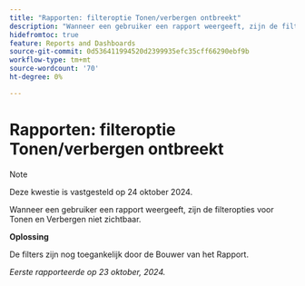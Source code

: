 ```yaml
---
title: "Rapporten: filteroptie Tonen/verbergen ontbreekt"
description: "Wanneer een gebruiker een rapport weergeeft, zijn de filteropties voor weergeven en verbergen niet zichtbaar."
hidefromtoc: true
feature: Reports and Dashboards
source-git-commit: 0d536411994520d2399935efc35cff66290ebf9b
workflow-type: tm+mt
source-wordcount: '70'
ht-degree: 0%

---
```



# Rapporten: filteroptie Tonen/verbergen ontbreekt

>[!NOTE]
>
>Deze kwestie is vastgesteld op 24 oktober 2024.

Wanneer een gebruiker een rapport weergeeft, zijn de filteropties voor Tonen en Verbergen niet zichtbaar.

**Oplossing**

De filters zijn nog toegankelijk door de Bouwer van het Rapport.

_Eerste rapporteerde op 23 oktober, 2024._
